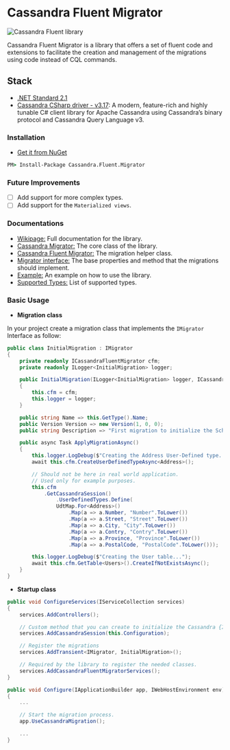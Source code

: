 # Cassandra Fluent Migrator

![Cassandra Fluent library](https://github.com/Youssef-ben/Cassandra.Fluent.Migrator/workflows/Cassandra%20Fluent%20library/badge.svg?branch=dev)

Cassandra Fluent Migrator is a library that offers a set of fluent code and extensions to facilitate the creation and management of the migrations using code instead of CQL commands.

## Stack

* [.NET Standard 2.1](https://docs.microsoft.com/en-us/dotnet/standard/net-standard?WT.mc_id=dotnet-35129-website&tabs=net-standard-2-1)
* [Cassandra CSharp driver - v3.17](https://docs.datastax.com/en/developer/csharp-driver/3.16/): A modern, feature-rich and highly tunable C# client library for Apache Cassandra using Cassandra’s binary protocol and Cassandra Query Language v3.

### Installation

* [Get it from NuGet](https://www.nuget.org/packages/Cassandra.Fluent.Migrator/)

```cmd
PM> Install-Package Cassandra.Fluent.Migrator
```

### Future Improvements

* [ ] Add support for more complex types.
* [ ] Add support for the `Materialized views`.

### Documentations

* [Wikipage:](https://github.com/Youssef-ben/Cassandra.Fluent.Migrator/wiki) Full documentation for the library.
* [Cassandra Migrator:](https://github.com/Youssef-ben/Cassandra.Fluent.Migrator/wiki/Cassandra-Migrator) The core class of the library.
* [Cassandra Fluent Migrator:](https://github.com/Youssef-ben/Cassandra.Fluent.Migrator/wiki/Cassandra-Fluent-Migrator) The migration helper class.
* [Migrator interface:](https://github.com/Youssef-ben/Cassandra.Fluent.Migrator/wiki/Migrator-Interface) The base properties and method that the migrations should implement.
* [Example:](https://github.com/Youssef-ben/Cassandra.Fluent.Migrator/wiki/Example) An example on how to use the library.
* [Supported Types:](https://github.com/Youssef-ben/Cassandra.Fluent.Migrator/wiki/Supported-Types) List of supported types.

### Basic Usage

* **Migration class**

In your project create a migration class that implements the `IMigrator` Interface as follow:

```C#
public class InitialMigration : IMigrator
{
    private readonly ICassandraFluentMigrator cfm;
    private readonly ILogger<InitialMigration> logger;

    public InitialMigration(ILogger<InitialMigration> logger, ICassandraFluentMigrator cfm)
    {
        this.cfm = cfm;
        this.logger = logger;
    }

    public string Name => this.GetType().Name;
    public Version Version => new Version(1, 0, 0);
    public string Description => "First migration to initialize the Schema";

    public async Task ApplyMigrationAsync()
    {
        this.logger.LogDebug($"Creating the Address User-Defined type...");
        await this.cfm.CreateUserDefinedTypeAsync<Address>();

        // Should not be here in real world application.
        // Used only for example purposes.
        this.cfm
            .GetCassandraSession()
                .UserDefinedTypes.Define(
                UdtMap.For<Address>()
                    .Map(a => a.Number, "Number".ToLower())
                    .Map(a => a.Street, "Street".ToLower())
                    .Map(a => a.City, "City".ToLower())
                    .Map(a => a.Contry, "Contry".ToLower())
                    .Map(a => a.Province, "Province".ToLower())
                    .Map(a => a.PostalCode, "PostalCode".ToLower()));

        this.logger.LogDebug($"Creating the User table...");
        await this.cfm.GetTable<Users>().CreateIfNotExistsAsync();
    }
}
```

* **Startup class**

```C#
public void ConfigureServices(IServiceCollection services)
{
    services.AddControllers();

    // Custom method that you can create to initialize the Cassandra {ISession}.
    services.AddCassandraSession(this.Configuration);

    // Register the migrations
    services.AddTransient<IMigrator, InitialMigration>();

    // Required by the library to register the needed classes.
    services.AddCassandraFluentMigratorServices();
}

public void Configure(IApplicationBuilder app, IWebHostEnvironment env)
{
    ...

    // Start the migration process.
    app.UseCassandraMigration();

    ...
}
```
